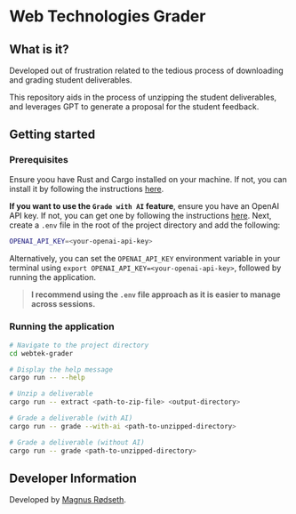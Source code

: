 # Web Technologies Grader

## What is it?

Developed out of frustration related to the tedious process of downloading and grading student deliverables.

This repository aids in the process of unzipping the student deliverables, and leverages GPT to generate a proposal for the student feedback.

## Getting started

### Prerequisites

Ensure yoou have Rust and Cargo installed on your machine. If not, you can install it by following the instructions [here](https://www.rust-lang.org/tools/install).

**If you want to use the `Grade with AI` feature**, ensure you have an OpenAI API key. If not, you can get one by following the instructions [here](https://beta.openai.com/signup/). Next, create a `.env` file in the root of the project directory and add the following:

```sh
OPENAI_API_KEY=<your-openai-api-key>
```

Alternatively, you can set the `OPENAI_API_KEY` environment variable in your terminal using `export OPENAI_API_KEY=<your-openai-api-key>`, followed by running the application.

> **I recommend using the `.env` file approach as it is easier to manage across sessions.**

### Running the application

```sh
# Navigate to the project directory
cd webtek-grader

# Display the help message
cargo run -- --help

# Unzip a deliverable
cargo run -- extract <path-to-zip-file> <output-directory>

# Grade a deliverable (with AI)
cargo run -- grade --with-ai <path-to-unzipped-directory>

# Grade a deliverable (without AI)
cargo run -- grade <path-to-unzipped-directory>
```

## Developer Information

Developed by [Magnus Rødseth](https://github.com/magnusrodseth).

